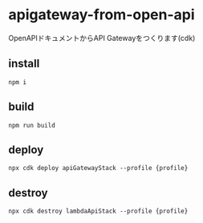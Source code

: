 # apigateway-from-open-api
OpenAPIドキュメントからAPI Gatewayをつくります(cdk)

## install
```
npm i
```

## build
```
npm run build
```

## deploy
```
npx cdk deploy apiGatewayStack --profile {profile}
```

## destroy
```
npx cdk destroy lambdaApiStack --profile {profile}
```